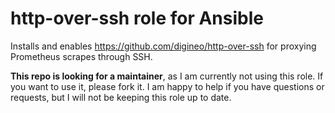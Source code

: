 # http-over-ssh role for Ansible

Installs and enables https://github.com/digineo/http-over-ssh for proxying Prometheus scrapes through SSH.

**This repo is looking for a maintainer**, as I am currently not using this role. If you want to use it, please fork it. I am happy to help if you have questions or requests, but I will not be keeping this role up to date.
